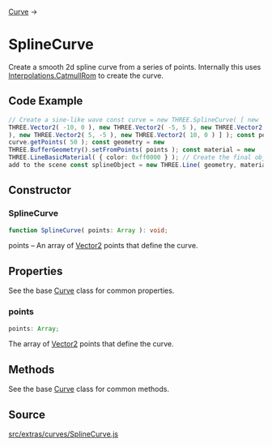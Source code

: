[Curve](en\extras\core\Curve.html) →

# SplineCurve

Create a smooth 2d spline curve from a series of points. Internally this uses
[Interpolations.CatmullRom](#) to create the curve.

## Code Example

  
```ts  
// Create a sine-like wave const curve = new THREE.SplineCurve( [ new
THREE.Vector2( -10, 0 ), new THREE.Vector2( -5, 5 ), new THREE.Vector2( 0, 0
), new THREE.Vector2( 5, -5 ), new THREE.Vector2( 10, 0 ) ] ); const points =
curve.getPoints( 50 ); const geometry = new
THREE.BufferGeometry().setFromPoints( points ); const material = new
THREE.LineBasicMaterial( { color: 0xff0000 } ); // Create the final object to
add to the scene const splineObject = new THREE.Line( geometry, material );  
```  

## Constructor

### SplineCurve

  
  
```ts  
function SplineCurve( points: Array ): void;  
```  

points – An array of [Vector2](en\math\Vector2.html) points that define the
curve.

## Properties

See the base [Curve](en\extras\core\Curve.html) class for common properties.

### points

  
  
```ts  
points: Array;  
```  

The array of [Vector2](en\math\Vector2.html) points that define the curve.

## Methods

See the base [Curve](en\extras\core\Curve.html) class for common methods.

## Source

<a
href="https://github.com/mrdoob/three.js/blob/master/src/extras/curves/SplineCurve.js">src/extras/curves/SplineCurve.js</a>

